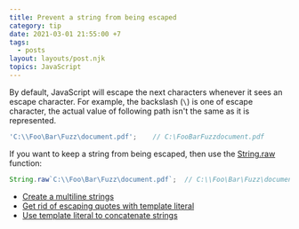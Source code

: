 ```yaml
---
title: Prevent a string from being escaped
category: tip
date: 2021-03-01 21:55:00 +7
tags:
  - posts
layout: layouts/post.njk
topics: JavaScript
---
```


By default, JavaScript will escape the next characters whenever it sees an escape character.
For example, the backslash (`\`) is one of escape character, the actual value of following path isn't the same as it is represented.

```js
'C:\\Foo\Bar\Fuzz\document.pdf';    // C:\FooBarFuzzdocument.pdf
```

If you want to keep a string from being escaped, then use the [String.raw](https://developer.mozilla.org/en-US/docs/Web/JavaScript/Reference/Global_Objects/String/raw) function:

```js
String.raw`C:\\Foo\Bar\Fuzz\document.pdf`;  // C:\\Foo\Bar\Fuzz\document.pdf
```

* [Create a multiline strings](/create-a-multiline-strings.html)
* [Get rid of escaping quotes with template literal](/get-rid-of-escaping-quotes-with-template-literal.html)
* [Use template literal to concatenate strings](/use-template-literal-to-concatenate-strings.html)